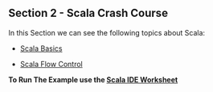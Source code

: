 Section 2 - Scala Crash Course
-----------------------

In this Section we can see the following topics about Scala:

* [Scala Basics](https://github.com/robsonoduarte/learn-spark/blob/master/apache-spark-2-with-scala/spark-with-scala-scala-crash-curse/src/main/scala/br/com/mystudies/spark/scala/ScalaBasics.sc)

* [Scala Flow Control](https://github.com/robsonoduarte/learn-spark/blob/master/apache-spark-2-with-scala/spark-with-scala-scala-crash-curse/src/main/scala/br/com/mystudies/spark/scala/ScalaFlowControl.sc)

**To Run The Example use the [Scala IDE Worksheet](https://github.com/scala-ide/scala-worksheet/wiki/Getting-Started)**
